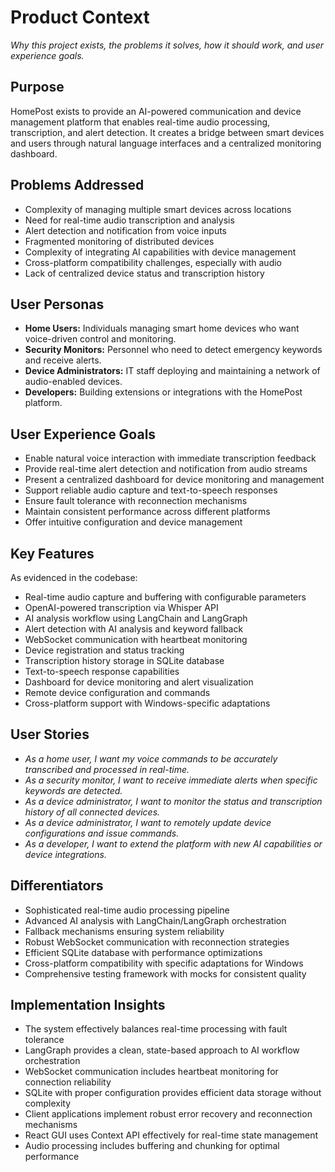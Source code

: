 # Product Context

_Why this project exists, the problems it solves, how it should work, and user experience goals._

## Purpose
HomePost exists to provide an AI-powered communication and device management platform that enables real-time audio processing, transcription, and alert detection. It creates a bridge between smart devices and users through natural language interfaces and a centralized monitoring dashboard.

## Problems Addressed
- Complexity of managing multiple smart devices across locations
- Need for real-time audio transcription and analysis 
- Alert detection and notification from voice inputs
- Fragmented monitoring of distributed devices
- Complexity of integrating AI capabilities with device management
- Cross-platform compatibility challenges, especially with audio
- Lack of centralized device status and transcription history

## User Personas
- **Home Users:** Individuals managing smart home devices who want voice-driven control and monitoring.
- **Security Monitors:** Personnel who need to detect emergency keywords and receive alerts.
- **Device Administrators:** IT staff deploying and maintaining a network of audio-enabled devices.
- **Developers:** Building extensions or integrations with the HomePost platform.

## User Experience Goals
- Enable natural voice interaction with immediate transcription feedback
- Provide real-time alert detection and notification from audio streams
- Present a centralized dashboard for device monitoring and management
- Support reliable audio capture and text-to-speech responses
- Ensure fault tolerance with reconnection mechanisms
- Maintain consistent performance across different platforms
- Offer intuitive configuration and device management

## Key Features
As evidenced in the codebase:
- Real-time audio capture and buffering with configurable parameters
- OpenAI-powered transcription via Whisper API
- AI analysis workflow using LangChain and LangGraph
- Alert detection with AI analysis and keyword fallback
- WebSocket communication with heartbeat monitoring
- Device registration and status tracking
- Transcription history storage in SQLite database
- Text-to-speech response capabilities
- Dashboard for device monitoring and alert visualization
- Remote device configuration and commands
- Cross-platform support with Windows-specific adaptations

## User Stories
- *As a home user, I want my voice commands to be accurately transcribed and processed in real-time.*
- *As a security monitor, I want to receive immediate alerts when specific keywords are detected.*
- *As a device administrator, I want to monitor the status and transcription history of all connected devices.*
- *As a device administrator, I want to remotely update device configurations and issue commands.*
- *As a developer, I want to extend the platform with new AI capabilities or device integrations.*

## Differentiators
- Sophisticated real-time audio processing pipeline
- Advanced AI analysis with LangChain/LangGraph orchestration
- Fallback mechanisms ensuring system reliability
- Robust WebSocket communication with reconnection strategies
- Efficient SQLite database with performance optimizations
- Cross-platform compatibility with specific adaptations for Windows
- Comprehensive testing framework with mocks for consistent quality

## Implementation Insights
- The system effectively balances real-time processing with fault tolerance
- LangGraph provides a clean, state-based approach to AI workflow orchestration
- WebSocket communication includes heartbeat monitoring for connection reliability
- SQLite with proper configuration provides efficient data storage without complexity
- Client applications implement robust error recovery and reconnection mechanisms
- React GUI uses Context API effectively for real-time state management
- Audio processing includes buffering and chunking for optimal performance
